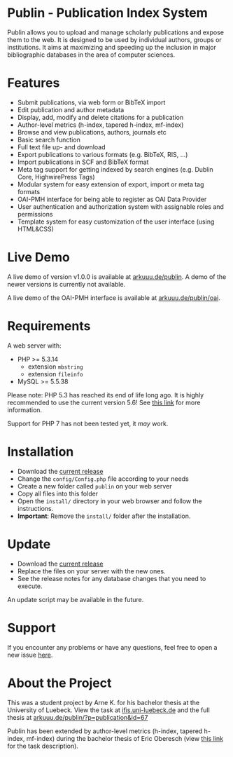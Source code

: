 Publin - Publication Index System
======
Publin allows you to upload and manage scholarly publications and expose them to the web. It is designed to be used by individual authors, groups or institutions. It aims at maximizing and speeding up the inclusion in major bibliographic databases in the area of computer sciences.


Features
======
* Submit publications, via web form or BibTeX import
* Edit publication and author metadata
* Display, add, modify and delete citations for a publication
* Author-level metrics (h-index, tapered h-index, mf-index)
* Browse and view publications, authors, journals etc
* Basic search function
* Full text file up- and download
* Export publications to various formats (e.g. BibTeX, RIS, ...)
* Import publications in SCF and BibTeX format
* Meta tag support for getting indexed by search engines (e.g. Dublin Core, HighwirePress Tags)
* Modular system for easy extension of export, import or meta tag formats
* OAI-PMH interface for being able to register as OAI Data Provider
* User authentication and authorization system with assignable roles and permissions
* Template system for easy customization of the user interface (using HTML&CSS)



Live Demo
======
A live demo of version v1.0.0 is available at [arkuuu.de/publin](http://arkuuu.de/publin/).
A demo of the newer versions is currently not available.

A live demo of the OAI-PMH interface is available at [arkuuu.de/publin/oai](http://arkuuu.de/publin/oai/?verb=Identify).


Requirements
======
A web server with:
* PHP >= 5.3.14
  * extension `mbstring`
  * extension `fileinfo`
* MySQL >= 5.5.38

Please note: PHP 5.3 has reached its end of life long ago. It is highly recommended to use the current version 5.6! See [this link](https://secure.php.net/supported-versions.php) for more information.

Support for PHP 7 has not been tested yet, it *may* work.

Installation
=====
* Download the [current release](https://github.com/arkuuu/publin/releases)
* Change the `config/Config.php` file according to your needs
* Create a new folder called `publin` on your web server
* Copy all files into this folder
* Open the `install/` directory in your web browser and follow the instructions.
* **Important**: Remove the `install/` folder after the installation.


Update
======
* Download the [current release](https://github.com/arkuuu/publin/releases)
* Replace the files on your server with the new ones.
* See the release notes for any database changes that you need to execute.

An update script may be available in the future.


Support
======
If you encounter any problems or have any questions, feel free to open a new issue [here](https://github.com/arkuuu/publin/issues).

About the Project
======
This was a student project by Arne K. for his bachelor thesis at the University of Luebeck. View the task at [ifis.uni-luebeck.de](http://www.ifis.uni-luebeck.de/index.php?id=363) and the full thesis at [arkuuu.de/publin/?p=publication&id=67](http://arkuuu.de/publin/?p=publication&id=67)

Publin has been extended by author-level metrics (h-index, tapered h-index, mf-index) during the bachelor thesis of Eric Oberesch (view [this link](http://www.ifis.uni-luebeck.de/index.php?id=427) for the task description).
